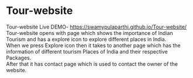 # Tour-website
Tour-website Live DEMO- https://swamypulaparthi.github.io/Tour-website/<br>
Tour-website opens with page which shows the importance of Indian Tourism and has a explore icon to explore different places in India.<br>
When we press Explore icon then it takes to another page which has the information of different tourism Places of India and their respective Packages.<br>
After that it has contact page which is used to contact the owner of the website.
